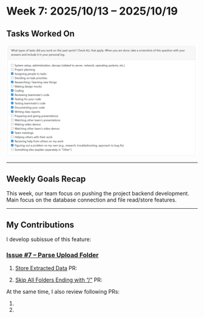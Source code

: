 # Week 7: 2025/10/13 – 2025/10/19

## Tasks Worked On
![Week7 Project Log](img/Week7.png)

---

## Weekly Goals Recap
This week, our team focus on pushing the project backend development.
Main focus on the database connection and file read/store features.

---

## My Contributions

I develop subissue of this feature:
### [Issue #7 – Parse Upload Folder](https://github.com/COSC-499-W2025/capstone-project-team-9/issues/7#issue-3496337875)
1. [Store Extracted Data](https://github.com/COSC-499-W2025/capstone-project-team-9/issues/33)
  PR: [](https://github.com/COSC-499-W2025/capstone-project-team-9/pull/73)

2. [Skip All Folders Ending with “/”](https://github.com/COSC-499-W2025/capstone-project-team-9/issues/34)
   PR: [](https://github.com/COSC-499-W2025/capstone-project-team-9/pull/66)

At the same time, I also review following PRs:
1. [](https://github.com/COSC-499-W2025/capstone-project-team-9/pull/69)
2. [](https://github.com/COSC-499-W2025/capstone-project-team-9/pull/68)
